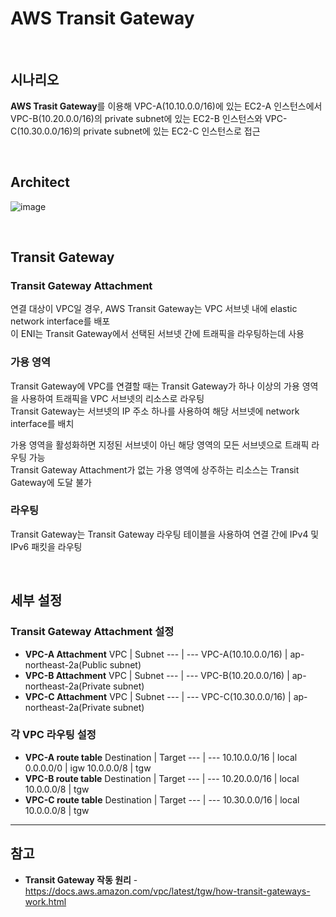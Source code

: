 # AWS Transit Gateway

<br>

## 시나리오
**AWS Trasit Gateway**를 이용해 VPC-A(10.10.0.0/16)에 있는 EC2-A 인스턴스에서 VPC-B(10.20.0.0/16)의 private subnet에 있는 EC2-B 인스턴스와 VPC-C(10.30.0.0/16)의 private subnet에 있는 EC2-C 인스턴스로 접근

<br>

## Architect
![image](https://user-images.githubusercontent.com/46125158/209547952-1ad7e817-39b7-4665-b433-cb23d4768422.png)

<br>

## Transit Gateway
### Transit Gateway Attachment
연결 대상이 VPC일 경우, AWS Transit Gateway는 VPC 서브넷 내에 elastic network interface를 배포  
이 ENI는 Transit Gateway에서 선택된 서브넷 간에 트래픽을 라우팅하는데 사용

### 가용 영역
Transit Gateway에 VPC를 연결할 때는 Transit Gateway가 하나 이상의 가용 영역을 사용하여 트래픽을 VPC 서브넷의 리소스로 라우팅  
Transit Gateway는 서브넷의 IP 주소 하나를 사용하여 해당 서브넷에 network interface를 배치

가용 영역을 활성화하면 지정된 서브넷이 아닌 해당 영역의 모든 서브넷으로 트래픽 라우팅 가능  
Transit Gateway Attachment가 없는 가용 영역에 상주하는 리소스는 Transit Gateway에 도달 불가

### 라우팅
Transit Gateway는 Transit Gateway 라우팅 테이블을 사용하여 연결 간에 IPv4 및 IPv6 패킷을 라우팅

<br>

## 세부 설정
### Transit Gateway Attachment 설정
- **VPC-A Attachment**
  VPC | Subnet
  --- | ---
  VPC-A(10.10.0.0/16) | ap-northeast-2a(Public subnet)
- **VPC-B Attachment**
  VPC | Subnet
  --- | ---
  VPC-B(10.20.0.0/16) | ap-northeast-2a(Private subnet)
- **VPC-C Attachment**
  VPC | Subnet
  --- | ---
  VPC-C(10.30.0.0/16) | ap-northeast-2a(Private subnet)
### 각 VPC 라우팅 설정
- **VPC-A route table**
  Destination | Target
  --- | ---
  10.10.0.0/16 | local
  0.0.0.0/0 | igw
  10.0.0.0/8 | tgw
- **VPC-B route table**
  Destination | Target
  --- | ---
  10.20.0.0/16 | local
  10.0.0.0/8 | tgw
- **VPC-C route table**
  Destination | Target
  --- | ---
  10.30.0.0/16 | local
  10.0.0.0/8 | tgw

<hr>

## 참고
- **Transit Gateway 작동 원리** - https://docs.aws.amazon.com/vpc/latest/tgw/how-transit-gateways-work.html
